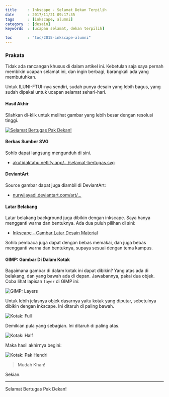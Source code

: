 ```yaml
---
title     : Inkscape - Selamat Dekan Terpilih
date      : 2017/11/21 09:17:35
tags      : [inkscape, alumni]
category  : [desain]
keywords  : [ucapan selamat, dekan terpilih]

toc       : "toc/2015-inkscape-alumni"
---
```


### Prakata

Tidak ada rancangan khusus di dalam artikel ini.
Kebetulan saja saya pernah membikin ucapan selamat ini,
dan ingin berbagi, barangkali ada yang membutuhkan.

Untuk ILUNI-FTUI-nya sendiri,
sudah punya desain yang lebih bagus,
yang sudah dipakai untuk ucapan selamat sehari-hari.

#### Hasil Akhir

Silahkan di-klik untuk melihat gambar yang lebih besar dengan resolusi tinggi.

[![Selamat Bertugas Pak Dekan!][image-selamat-pakde-s]][image-selamat-pakde]

#### Berkas Sumber SVG

Sohib dapat langsung mengunduh di sini.

* [akutidaktahu.netlify.app/.../selamat-bertugas.svg][source-dekan-terpilih]

#### DeviantArt

Source gambar dapat juga diambil di DeviantArt:

* [nurwijayadi.deviantart.com/art/...][deviant-dekan-terpilih]

#### Latar Belakang

Latar belakang background juga dibikin dengan inkscape.
Saya hanya mengganti warna dan bentuknya.
Ada dua puluh pilihan di sini:

* [Inkscape - Gambar Latar Desain Material][local-wallpaper]

Sohib pembaca juga dapat dengan bebas memakai,
dan juga bebas mengganti warna dan bentuknya,
supaya sesuai dengan tema kampus.

#### GIMP: Gambar Di Dalam Kotak

Bagaimana gambar di dalam kotak ini dapat dibikin?
Yang atas ada di belakang, dan yang bawah ada di depan.
Jawabannya, pakai dua objek.
Coba lihat lapisan `layer` di GIMP ini:

![GIMP: Layers][image-gimp-box-layers]

Untuk lebih jelasnya objek dasarnya yaitu kotak yang diputar,
sebetulnya dibikin dengan inkscape. Ini ditaruh di paling bawah.

![Kotak: Full][image-box-full]

Demikian pula yang sebagian. Ini ditaruh di paling atas.

![Kotak: Half][image-box-half]

Maka hasil akhirnya begini:

![Kotak: Pak Hendri][image-box-hendri]

> Mudah Khan!

Sekian.

-- -- --

Selamat Bertugas Pak Dekan!

[//]: <> ( -- -- -- links below -- -- -- )

							
[local-wallpaper]:  https://akutidaktahu.netlify.app/2018/11/18/desain/inkscape-gambar-latar-desain-material/

[source-dekan-terpilih]:/posts/desain/2017/11-ilusin/selamat-bertugas.svg
[image-gimp-box-layers]:/posts/desain/2017/11-dekan/gimp-box-layers.png
[image-box-full]:       /posts/desain/2017/11-dekan/box-full-s.png
[image-box-half]:       /posts/desain/2017/11-dekan/box-half-s.png
[image-box-hendri]:     /posts/desain/2017/11-dekan/box-hendri-s.png
[image-selamat-pakde]:  /posts/desain/2017/11-dekan/selamat-bertugas.png
[image-selamat-pakde-s]:/posts/desain/2017/11-dekan/selamat-bertugas-s.png

[deviant-dekan-terpilih]:   https://www.deviantart.com/nurwijayadi/art/Selamat-Dekan-716168478
